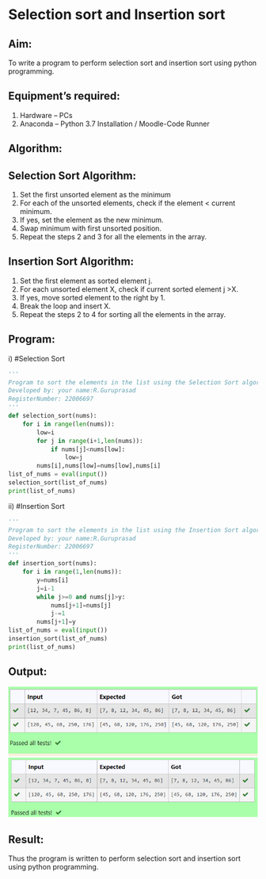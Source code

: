 # Selection sort and Insertion sort
## Aim:
To write a program to perform selection sort and insertion sort using python programming.
## Equipment’s required:
1.	Hardware – PCs
2.	Anaconda – Python 3.7 Installation / Moodle-Code Runner
## Algorithm:
## Selection Sort Algorithm:
1.	Set the first unsorted element as the minimum
2.	For each of the unsorted elements, check if the element < current minimum.
3.	If yes, set the element as the new minimum.
4.	Swap minimum with first unsorted position.
5.	Repeat the steps 2 and 3 for all the elements in the array.
## Insertion Sort Algorithm:
1.	Set the first element as sorted element j.
2.	For each unsorted element X, check if current sorted element j >X.
3.	If yes, move sorted element to the right by 1.
4.	Break the loop and insert X.
5.	Repeat the steps 2 to 4 for sorting all the elements in the array.
## Program:
i)	#Selection Sort
```python
''' 
Program to sort the elements in the list using the Selection Sort algorithm.
Developed by: your name:R.Guruprasad
RegisterNumber: 22006697
'''
def selection_sort(nums):
    for i in range(len(nums)):
        low=i
        for j in range(i+1,len(nums)):
            if nums[j]<nums[low]:
                low=j
        nums[i],nums[low]=nums[low],nums[i]   
list_of_nums = eval(input())
selection_sort(list_of_nums)
print(list_of_nums)
```
ii)	#Insertion Sort
```python
''' 
Program to sort the elements in the list using the Insertion Sort algorithm.
Developed by: your name:R.Guruprasad
RegisterNumber: 22006697
'''
def insertion_sort(nums):
    for i in range(1,len(nums)):
        y=nums[i]
        j=i-1
        while j>=0 and nums[j]>y:
            nums[j+1]=nums[j]
            j-=1
        nums[j+1]=y   
list_of_nums = eval(input())
insertion_sort(list_of_nums)
print(list_of_nums)
```
## Output:
![sel](/selsort.png)
![ins](/inssort.png)



## Result:
Thus the program is written to perform selection sort and insertion sort using python programming.
